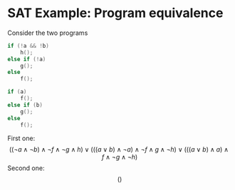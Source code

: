 # SAT Example: Program equivalence
Consider the two programs
```c
if (!a && !b)
	h();
else if (!a)
	g();
else
	f();
```

```c
if (a)
	f();
else if (b)
	g();
else
	f();
```


First one:
$$((\lnot a \land \lnot b) \land \lnot f \land \lnot g \land h) \lor (((a \lor b)\land \lnot a) \land \lnot f \land g \land \lnot h) \lor (((a \lor b)\land a)\land f \land \lnot g \land \lnot h)$$
Second one:
$$()$$
